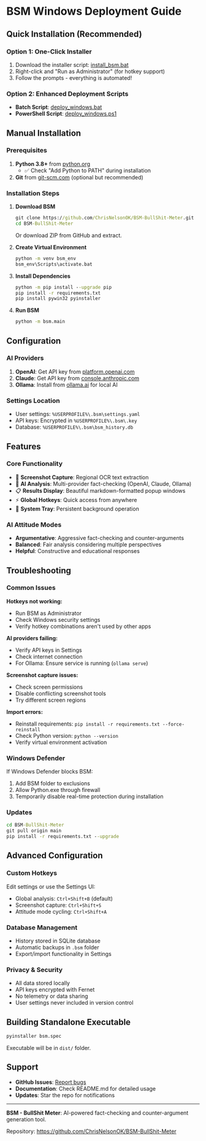 # BSM Windows Deployment Guide

## Quick Installation (Recommended)

### Option 1: One-Click Installer
1. Download the installer script: [install_bsm.bat](https://github.com/ChrisNelsonOK/BSM-BullShit-Meter/raw/main/install_bsm.bat)
2. Right-click and "Run as Administrator" (for hotkey support)
3. Follow the prompts - everything is automated!

### Option 2: Enhanced Deployment Scripts
- **Batch Script**: [deploy_windows.bat](deploy_windows.bat)
- **PowerShell Script**: [deploy_windows.ps1](deploy_windows.ps1)

## Manual Installation

### Prerequisites
1. **Python 3.8+** from [python.org](https://python.org)
   - ✅ Check "Add Python to PATH" during installation
2. **Git** from [git-scm.com](https://git-scm.com) (optional but recommended)

### Installation Steps

1. **Download BSM**
   ```cmd
   git clone https://github.com/ChrisNelsonOK/BSM-BullShit-Meter.git
   cd BSM-BullShit-Meter
   ```
   
   Or download ZIP from GitHub and extract.

2. **Create Virtual Environment**
   ```cmd
   python -m venv bsm_env
   bsm_env\Scripts\activate.bat
   ```

3. **Install Dependencies**
   ```cmd
   python -m pip install --upgrade pip
   pip install -r requirements.txt
   pip install pywin32 pyinstaller
   ```

4. **Run BSM**
   ```cmd
   python -m bsm.main
   ```

## Configuration

### AI Providers
1. **OpenAI**: Get API key from [platform.openai.com](https://platform.openai.com)
2. **Claude**: Get API key from [console.anthropic.com](https://console.anthropic.com)
3. **Ollama**: Install from [ollama.ai](https://ollama.ai) for local AI

### Settings Location
- User settings: `%USERPROFILE%\.bsm\settings.yaml`
- API keys: Encrypted in `%USERPROFILE%\.bsm\.key`
- Database: `%USERPROFILE%\.bsm\bsm_history.db`

## Features

### Core Functionality
- 📸 **Screenshot Capture**: Regional OCR text extraction
- 🤖 **AI Analysis**: Multi-provider fact-checking (OpenAI, Claude, Ollama)
- 📋 **Results Display**: Beautiful markdown-formatted popup windows
- ⚡ **Global Hotkeys**: Quick access from anywhere
- 🎯 **System Tray**: Persistent background operation

### AI Attitude Modes
- **Argumentative**: Aggressive fact-checking and counter-arguments
- **Balanced**: Fair analysis considering multiple perspectives
- **Helpful**: Constructive and educational responses

## Troubleshooting

### Common Issues

**Hotkeys not working:**
- Run BSM as Administrator
- Check Windows security settings
- Verify hotkey combinations aren't used by other apps

**AI providers failing:**
- Verify API keys in Settings
- Check internet connection
- For Ollama: Ensure service is running (`ollama serve`)

**Screenshot capture issues:**
- Check screen permissions
- Disable conflicting screenshot tools
- Try different screen regions

**Import errors:**
- Reinstall requirements: `pip install -r requirements.txt --force-reinstall`
- Check Python version: `python --version`
- Verify virtual environment activation

### Windows Defender
If Windows Defender blocks BSM:
1. Add BSM folder to exclusions
2. Allow Python.exe through firewall
3. Temporarily disable real-time protection during installation

### Updates
```cmd
cd BSM-BullShit-Meter
git pull origin main
pip install -r requirements.txt --upgrade
```

## Advanced Configuration

### Custom Hotkeys
Edit settings or use the Settings UI:
- Global analysis: `Ctrl+Shift+B` (default)
- Screenshot capture: `Ctrl+Shift+S`
- Attitude mode cycling: `Ctrl+Shift+A`

### Database Management
- History stored in SQLite database
- Automatic backups in `.bsm` folder
- Export/import functionality in Settings

### Privacy & Security
- All data stored locally
- API keys encrypted with Fernet
- No telemetry or data sharing
- User settings never included in version control

## Building Standalone Executable

```cmd
pyinstaller bsm.spec
```

Executable will be in `dist/` folder.

## Support

- **GitHub Issues**: [Report bugs](https://github.com/ChrisNelsonOK/BSM-BullShit-Meter/issues)
- **Documentation**: Check README.md for detailed usage
- **Updates**: Star the repo for notifications

---

**BSM - BullShit Meter**: AI-powered fact-checking and counter-argument generation tool.

Repository: https://github.com/ChrisNelsonOK/BSM-BullShit-Meter